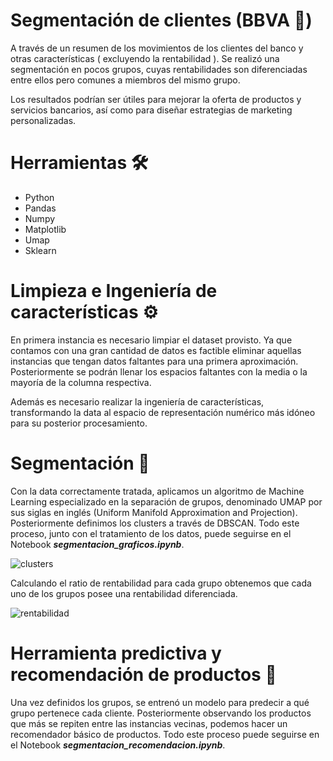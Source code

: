 # Segmentación de clientes (BBVA 🏦)

A través de un resumen de los movimientos de los clientes del banco y otras características ( excluyendo la rentabilidad ). Se realizó una segmentación en pocos grupos, cuyas rentabilidades son diferenciadas entre ellos pero comunes a miembros del mismo grupo. 

Los resultados podrían ser útiles para mejorar la oferta de productos y servicios bancarios, así como para diseñar estrategias de marketing personalizadas.

# Herramientas 🛠️

* Python
* Pandas
* Numpy
* Matplotlib
* Umap
* Sklearn

#  Limpieza e Ingeniería de características  ⚙️

En primera instancia es necesario limpiar el dataset provisto. Ya que contamos con una gran cantidad de datos es factible eliminar aquellas instancias que tengan datos faltantes para una primera aproximación. Posteriormente se podrán llenar los espacios faltantes con la media o la mayoría de la columna respectiva. 

Además es necesario realizar la ingeniería de características, transformando la data al espacio de representación numérico más idóneo para su posterior procesamiento.

# Segmentación 🔮

Con la data correctamente tratada, aplicamos un algoritmo de Machine Learning especializado en la separación de grupos, denominado UMAP por sus siglas en inglés (Uniform Manifold Approximation and Projection). Posteriormente definimos los clusters a través de DBSCAN. Todo este proceso, junto con el tratamiento de los datos, puede seguirse en el Notebook _**segmentacion_graficos.ipynb**_.

![clusters](https://github.com/huachibigote/segmentacion_clientes/assets/61852105/d2c37078-35fd-4500-a1e0-c3f74b1cf2ac)

Calculando el ratio de rentabilidad para cada grupo obtenemos que cada uno de los grupos posee una rentabilidad diferenciada. 

![rentabilidad](https://github.com/huachibigote/segmentacion_clientes/assets/61852105/d337a571-b147-4b08-963d-0ad23ea11adc)


# Herramienta predictiva y recomendación de productos 🎁

Una vez definidos los grupos, se entrenó un modelo para predecir a qué grupo pertenece cada cliente. Posteriormente observando los productos que más se repiten entre las instancias vecinas, podemos hacer un recomendador básico de productos. Todo este proceso puede seguirse en el Notebook _**segmentacion_recomendacion.ipynb**_.



